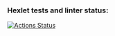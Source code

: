 ### Hexlet tests and linter status:
[![Actions Status](https://github.com/dellup/java-project-78/actions/workflows/hexlet-check.yml/badge.svg)](https://github.com/dellup/java-project-78/actions)